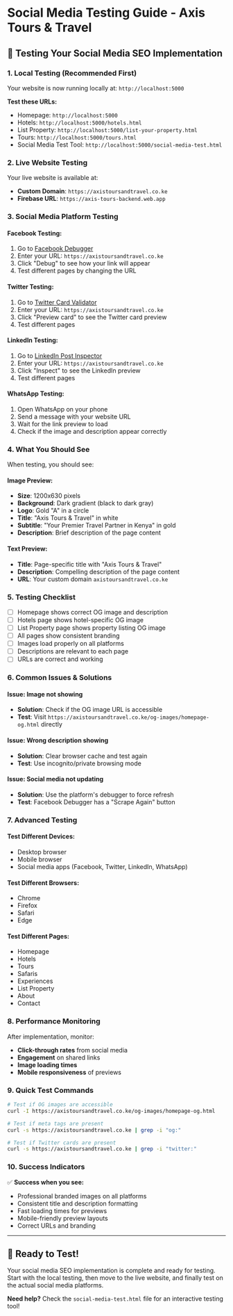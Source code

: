 # Social Media Testing Guide - Axis Tours & Travel

## 🧪 **Testing Your Social Media SEO Implementation**

### **1. Local Testing (Recommended First)**
Your website is now running locally at: `http://localhost:5000`

**Test these URLs:**
- Homepage: `http://localhost:5000`
- Hotels: `http://localhost:5000/hotels.html`
- List Property: `http://localhost:5000/list-your-property.html`
- Tours: `http://localhost:5000/tours.html`
- Social Media Test Tool: `http://localhost:5000/social-media-test.html`

### **2. Live Website Testing**
Your live website is available at:
- **Custom Domain**: `https://axistoursandtravel.co.ke`
- **Firebase URL**: `https://axis-tours-backend.web.app`

### **3. Social Media Platform Testing**

#### **Facebook Testing:**
1. Go to [Facebook Debugger](https://developers.facebook.com/tools/debug/)
2. Enter your URL: `https://axistoursandtravel.co.ke`
3. Click "Debug" to see how your link will appear
4. Test different pages by changing the URL

#### **Twitter Testing:**
1. Go to [Twitter Card Validator](https://cards-dev.twitter.com/validator)
2. Enter your URL: `https://axistoursandtravel.co.ke`
3. Click "Preview card" to see the Twitter card preview
4. Test different pages

#### **LinkedIn Testing:**
1. Go to [LinkedIn Post Inspector](https://www.linkedin.com/post-inspector/)
2. Enter your URL: `https://axistoursandtravel.co.ke`
3. Click "Inspect" to see the LinkedIn preview
4. Test different pages

#### **WhatsApp Testing:**
1. Open WhatsApp on your phone
2. Send a message with your website URL
3. Wait for the link preview to load
4. Check if the image and description appear correctly

### **4. What You Should See**

When testing, you should see:

#### **Image Preview:**
- **Size**: 1200x630 pixels
- **Background**: Dark gradient (black to dark gray)
- **Logo**: Gold "A" in a circle
- **Title**: "Axis Tours & Travel" in white
- **Subtitle**: "Your Premier Travel Partner in Kenya" in gold
- **Description**: Brief description of the page content

#### **Text Preview:**
- **Title**: Page-specific title with "Axis Tours & Travel"
- **Description**: Compelling description of the page content
- **URL**: Your custom domain `axistoursandtravel.co.ke`

### **5. Testing Checklist**

- [ ] Homepage shows correct OG image and description
- [ ] Hotels page shows hotel-specific OG image
- [ ] List Property page shows property listing OG image
- [ ] All pages show consistent branding
- [ ] Images load properly on all platforms
- [ ] Descriptions are relevant to each page
- [ ] URLs are correct and working

### **6. Common Issues & Solutions**

#### **Issue: Image not showing**
- **Solution**: Check if the OG image URL is accessible
- **Test**: Visit `https://axistoursandtravel.co.ke/og-images/homepage-og.html` directly

#### **Issue: Wrong description showing**
- **Solution**: Clear browser cache and test again
- **Test**: Use incognito/private browsing mode

#### **Issue: Social media not updating**
- **Solution**: Use the platform's debugger to force refresh
- **Test**: Facebook Debugger has a "Scrape Again" button

### **7. Advanced Testing**

#### **Test Different Devices:**
- Desktop browser
- Mobile browser
- Social media apps (Facebook, Twitter, LinkedIn, WhatsApp)

#### **Test Different Browsers:**
- Chrome
- Firefox
- Safari
- Edge

#### **Test Different Pages:**
- Homepage
- Hotels
- Tours
- Safaris
- Experiences
- List Property
- About
- Contact

### **8. Performance Monitoring**

After implementation, monitor:
- **Click-through rates** from social media
- **Engagement** on shared links
- **Image loading times**
- **Mobile responsiveness** of previews

### **9. Quick Test Commands**

```bash
# Test if OG images are accessible
curl -I https://axistoursandtravel.co.ke/og-images/homepage-og.html

# Test if meta tags are present
curl -s https://axistoursandtravel.co.ke | grep -i "og:"

# Test if Twitter cards are present
curl -s https://axistoursandtravel.co.ke | grep -i "twitter:"
```

### **10. Success Indicators**

✅ **Success when you see:**
- Professional branded images on all platforms
- Consistent title and description formatting
- Fast loading times for previews
- Mobile-friendly preview layouts
- Correct URLs and branding

---

## 🚀 **Ready to Test!**

Your social media SEO implementation is complete and ready for testing. Start with the local testing, then move to the live website, and finally test on the actual social media platforms.

**Need help?** Check the `social-media-test.html` file for an interactive testing tool!
